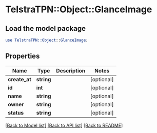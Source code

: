 # TelstraTPN::Object::GlanceImage

## Load the model package
```perl
use TelstraTPN::Object::GlanceImage;
```

## Properties
Name | Type | Description | Notes
------------ | ------------- | ------------- | -------------
**create_at** | **string** |  | [optional] 
**id** | **int** |  | [optional] 
**name** | **string** |  | [optional] 
**owner** | **string** |  | [optional] 
**status** | **string** |  | [optional] 

[[Back to Model list]](../README.md#documentation-for-models) [[Back to API list]](../README.md#documentation-for-api-endpoints) [[Back to README]](../README.md)


